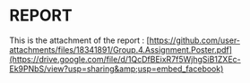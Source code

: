 # REPORT

This is the attachment of the report : [https://github.com/user-attachments/files/18341891/Group.4.Assignment.Poster.pdf](https://drive.google.com/file/d/1QcDfBEixR7f5WjhgSiB1ZXEc-Ek9PNbS/view?usp=sharing&amp;usp=embed_facebook)

